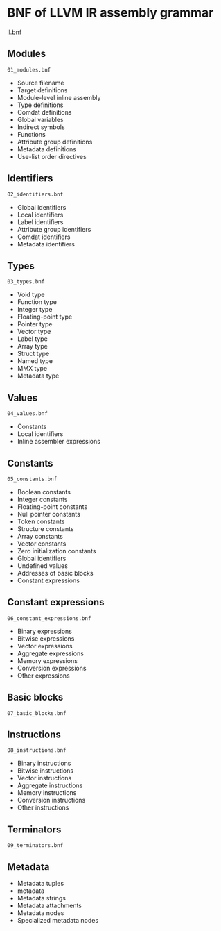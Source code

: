 # BNF of LLVM IR assembly grammar

[ll.bnf](ll.bnf)

## Modules

`01_modules.bnf`

* Source filename
* Target definitions
* Module-level inline assembly
* Type definitions
* Comdat definitions
* Global variables
* Indirect symbols
* Functions
* Attribute group definitions
* Metadata definitions
* Use-list order directives

## Identifiers

`02_identifiers.bnf`

* Global identifiers
* Local identifiers
* Label identifiers
* Attribute group identifiers
* Comdat identifiers
* Metadata identifiers

## Types

`03_types.bnf`

* Void type
* Function type
* Integer type
* Floating-point type
* Pointer type
* Vector type
* Label type
* Array type
* Struct type
* Named type
* MMX type
* Metadata type

## Values

`04_values.bnf`

* Constants
* Local identifiers
* Inline assembler expressions

## Constants

`05_constants.bnf`

* Boolean constants
* Integer constants
* Floating-point constants
* Null pointer constants
* Token constants
* Structure constants
* Array constants
* Vector constants
* Zero initialization constants
* Global identifiers
* Undefined values
* Addresses of basic blocks
* Constant expressions

## Constant expressions

`06_constant_expressions.bnf`

* Binary expressions
* Bitwise expressions
* Vector expressions
* Aggregate expressions
* Memory expressions
* Conversion expressions
* Other expressions

## Basic blocks

`07_basic_blocks.bnf`

## Instructions

`08_instructions.bnf`

* Binary instructions
* Bitwise instructions
* Vector instructions
* Aggregate  instructions
* Memory instructions
* Conversion instructions
* Other instructions

## Terminators

`09_terminators.bnf`

## Metadata

* Metadata tuples
* metadata
* Metadata strings
* Metadata attachments
* Metadata nodes
* Specialized metadata nodes
